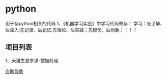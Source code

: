 # python
用于存python相关的代码
1、《机器学习实战》中学习代码寄存：
学习：先了解、后深入;先记录、后记忆;先理论、后实践；先模仿、后创新；！！！


## 项目列表

1、天猫生意参谋-数据处理

[自助取数](https://github.com/panying1990/python/blob/master/selfhelp_input.py)
